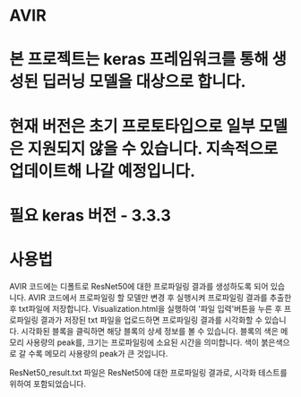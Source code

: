 # AVIR
# 본 프로젝트는 keras 프레임워크를 통해 생성된 딥러닝 모델을 대상으로 합니다.
# 현재 버전은 초기 프로토타입으로 일부 모델은 지원되지 않을 수 있습니다. 지속적으로 업데이트해 나갈 예정입니다.

# 필요 keras 버전 - 3.3.3

# 사용법
AVIR 코드에는 디폴트로 ResNet50에 대한 프로파일링 결과를 생성하도록 되어 있습니다.
AVIR 코드에서 프로파일링 할 모델만 변경 후 실행시켜 프로파일링 결과를 추출한 후 txt파일에 저장합니다.
Visualization.html을 실행하여 '파일 입력'버튼을 누른 후 프로파일링 결과가 저장된 txt 파일을 업로드하면 프로파일링 결과를 시각화할 수 있습니다.
시각화된 블록을 클릭하면 해당 블록의 상세 정보를 볼 수 있습니다.
블록의 색은 메모리 사용량의 peak를, 크기는 프로파일링에 소요된 시간을 의미합니다.
색이 붉은색으로 갈 수록 메모리 사용량의 peak가 큰 것입니다.

ResNet50_result.txt 파일은 ResNet50에 대한 프로파일링 결과로, 시각화 테스트를 위하여 포함되었습니다.
